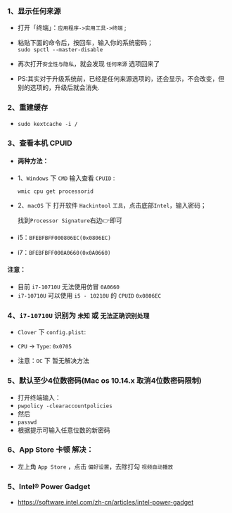 ### 1、显示任何来源

- 打开「终端」：`应用程序->实用工具->终端` ; 
- 粘贴下面的命令后，按回车，输入你的系统密码；  
`sudo spctl --master-disable` 

- 再次打开`安全性与隐私`，就会发现 `任何来源` 选项回来了 
 
- PS:其实对于升级系统前，已经是任何来源选项的，还会显示，不会改变，但别的选项的，升级后就会消失.

### 2、重建缓存  
- `sudo kextcache -i /` 

### 3、查看本机 CPUID  
- #### 两种方法：

- 1、`Windows` 下 `CMD` 输入查看 `CPUID` :  

  `wmic cpu get processorid`

- 2、`macOS` 下 打开软件 `Hackintool` `工具`，点击底部`Intel`，输入密码；

  找到`Processor Signature`右边👉即可

- i5：`BFEBFBFF000806EC(0x0806EC)`  
- i7：`BFEBFBFF000A0660(0x0A0660)`
#### 注意：
- 目前 `i7-10710U` 无法使用仿冒 `0A0660`  
- `i7-10710U` 可以使用 `i5 - 10210U` 的 `CPUID` `0x0806EC`

### 4、`i7-10710U` 识别为 `未知` 或 `无法正确识别处理`  
- `Clover` 下 `config.plist`:  
- `CPU` -> `Type`: `0x0705`  

- 注意：`OC` 下 暂无解决方法

### 5、默认至少4位数密码(Mac os 10.14.x 取消4位数密码限制)  
- 打开终端输入：  
- `pwpolicy -clearaccountpolicies`  
- 然后  
- `passwd`  
- 根据提示可输入任意位数的新密码 

### 6、App Store 卡顿 解决：  
- 左上角 `App Store` ，点击 `偏好设置`，去除打勾 `视频自动播放`  


### 5、Intel® Power Gadget  
- https://software.intel.com/zh-cn/articles/intel-power-gadget 
